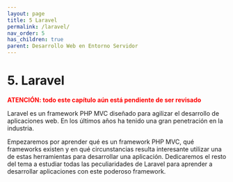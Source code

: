 ```yaml
---
layout: page
title: 5 Laravel
permalink: /laravel/
nav_order: 5
has_children: true
parent: Desarrollo Web en Entorno Servidor
---
```


# 5. Laravel

<strong><span style='color:red'>ATENCIÓN: todo este capítulo aún está pendiente de ser revisado</span></strong>

Laravel es un framework PHP MVC diseñado para agilizar el desarrollo de aplicaciones web. En los últimos años ha tenido una gran penetración en la industria.

Empezaremos por aprender qué es un framework PHP MVC, qué frameworks existen y en qué circunstancias resulta interesante utilizar una de estas herramientas para desarrollar una aplicación. Dedicaremos el resto del tema a estudiar todas las peculiaridades de Laravel para aprender a desarrollar aplicaciones con este poderoso framework.
